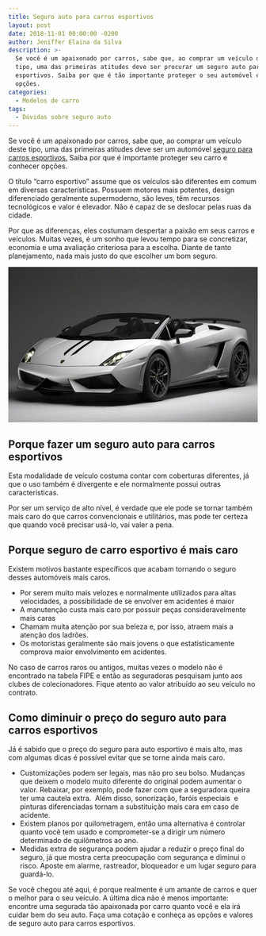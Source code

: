 ```yaml
---
title: Seguro auto para carros esportivos
layout: post
date: 2018-11-01 00:00:00 -0200
author: Jeniffer Elaina da Silva
description: >-
  Se você é um apaixonado por carros, sabe que, ao comprar um veículo deste
  tipo, uma das primeiras atitudes deve ser procurar um seguro auto para carros
  esportivos. Saiba por que é tão importante proteger o seu automóvel e conheça
  opções.
categories:
  - Modelos de carro
tags:
  - Dúvidas sobre seguro auto
---
```


<font style="vertical-align: inherit;"><font style="vertical-align: inherit;">Se voc&ecirc; &eacute; um apaixonado por carros, sabe que, ao comprar um ve&iacute;culo deste tipo, uma das primeiras atitudes deve ser um autom&oacute;vel <a href="https://www.segurodeautomovel.org/seguro-carro-esportivo">seguro para carros esportivos.</a> </font><font style="vertical-align: inherit;">Saiba por que &eacute; importante proteger seu carro e conhecer op&ccedil;&otilde;es.</font></font>

<font style="vertical-align: inherit;"><font style="vertical-align: inherit;">O t&iacute;tulo &ldquo;carro esportivo&rdquo; assume que os ve&iacute;culos s&atilde;o diferentes em comum em diversas caracter&iacute;sticas. </font><font style="vertical-align: inherit;">Possuem motores mais potentes, design diferenciado geralmente supermoderno, s&atilde;o leves, t&ecirc;m recursos tecnol&oacute;gicos e valor &eacute; elevador. </font><font style="vertical-align: inherit;">N&atilde;o &eacute; capaz de se deslocar pelas ruas da cidade.</font></font>

<font style="vertical-align: inherit;"><font style="vertical-align: inherit;">Por que as diferen&ccedil;as, eles costumam despertar a paix&atilde;o em seus carros e ve&iacute;culos. </font><font style="vertical-align: inherit;">Muitas vezes, &eacute; um sonho que levou tempo para se concretizar, economia e uma avalia&ccedil;&atilde;o criteriosa para a escolha. </font><font style="vertical-align: inherit;">Diante de tanto planejamento, nada mais justo do que escolher um bom seguro.</font></font>

![Seguro auto para carros esportivos](/uploads/seguro-auto-para-carros-esportivos.jpg "Seguro auto para carros esportivos")

## Porque fazer um seguro auto para carros esportivos

<font style="vertical-align: inherit;"><font style="vertical-align: inherit;"></font></font>

Esta modalidade de ve&iacute;culo costuma contar com coberturas diferentes, j&aacute; que o uso tamb&eacute;m &eacute; divergente e ele normalmente possui outras caracter&iacute;sticas.

Por ser um servi&ccedil;o de alto n&iacute;vel, &eacute; verdade que ele pode se tornar tamb&eacute;m mais caro do que carros convencionais e utilit&aacute;rios, mas pode ter certeza que quando voc&ecirc; precisar us&aacute;-lo, vai valer a pena.

<font style="vertical-align: inherit;"><font style="vertical-align: inherit;"></font></font>

<font style="vertical-align: inherit;"><font style="vertical-align: inherit;"></font></font>

## Porque seguro de carro esportivo &eacute; mais caro

<font style="vertical-align: inherit;"><font style="vertical-align: inherit;"></font></font>

Existem motivos bastante espec&iacute;ficos que acabam tornando o seguro desses autom&oacute;veis mais caros.

* Por serem muito mais velozes e normalmente utilizados para altas velocidades, a possibilidade de se envolver em acidentes &eacute; maior
* A manuten&ccedil;&atilde;o custa mais caro por possuir pe&ccedil;as consideravelmente mais caras
* Chamam muita aten&ccedil;&atilde;o por sua beleza e, por isso, atraem mais a aten&ccedil;&atilde;o dos ladr&otilde;es.
* Os motoristas geralmente s&atilde;o mais jovens o que estatisticamente comprova maior envolvimento em acidentes.

No caso de carros raros ou antigos, muitas vezes o modelo n&atilde;o &eacute; encontrado na tabela FIPE e ent&atilde;o as seguradoras pesquisam junto aos clubes de colecionadores. Fique atento ao valor atribu&iacute;do ao seu ve&iacute;culo no contrato.

<font style="vertical-align: inherit;"><font style="vertical-align: inherit;"></font></font>

<font style="vertical-align: inherit;"><font style="vertical-align: inherit;"></font></font>

## Como diminuir o pre&ccedil;o do seguro auto para carros esportivos

<font style="vertical-align: inherit;"><font style="vertical-align: inherit;"></font></font>

J&aacute; &eacute; sabido que o pre&ccedil;o do seguro para auto esportivo &eacute; mais alto, mas com algumas dicas &eacute; poss&iacute;vel evitar que se torne ainda mais caro.

* Customiza&ccedil;&otilde;es podem ser legais, mas n&atilde;o pro seu bolso. Mudan&ccedil;as que deixem o modelo muito diferente do original podem aumentar o valor. Rebaixar, por exemplo, pode fazer com que a seguradora queira ter uma cautela extra.&nbsp; Al&eacute;m disso, sonoriza&ccedil;&atilde;o, far&oacute;is especiais&nbsp; e pinturas diferenciadas tornam a substitui&ccedil;&atilde;o mais cara em caso de acidente.
* Existem planos por quilometragem, ent&atilde;o uma alternativa &eacute; controlar quanto voc&ecirc; tem usado e comprometer-se a dirigir um n&uacute;mero determinado de quil&ocirc;metros ao ano.
* Medidas extra de seguran&ccedil;a podem ajudar a reduzir o pre&ccedil;o final do seguro, j&aacute; que mostra certa preocupa&ccedil;&atilde;o com seguran&ccedil;a e diminui o risco. Aposte em alarme, rastreador, bloqueador e um lugar seguro para guard&aacute;-lo.

Se voc&ecirc; chegou at&eacute; aqui, &eacute; porque realmente &eacute; um amante de carros e quer o melhor para o seu ve&iacute;culo. A &uacute;ltima dica n&atilde;o &eacute; menos importante: encontre uma segurada t&atilde;o apaixonada por carro quanto voc&ecirc; e ela ir&aacute; cuidar bem do seu auto. Fa&ccedil;a uma cota&ccedil;&atilde;o e conhe&ccedil;a as op&ccedil;&otilde;es e valores de seguro auto para carros esportivos.

<font style="vertical-align: inherit;"><font style="vertical-align: inherit;"></font></font>

<font style="vertical-align: inherit;"><font style="vertical-align: inherit;"></font></font>